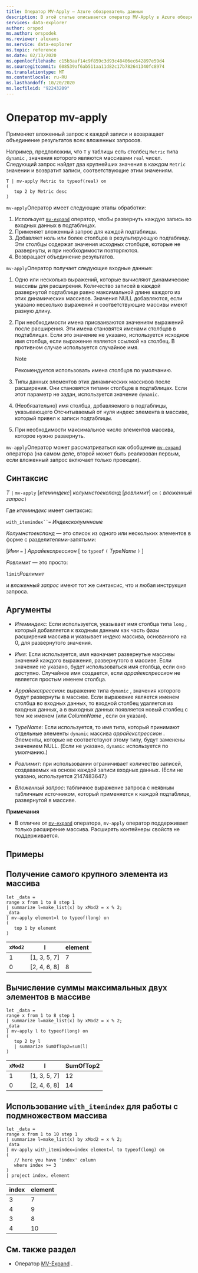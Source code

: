 ```yaml
---
title: Оператор MV-Apply — Azure обозреватель данных
description: В этой статье описывается оператор MV-Apply в Azure обозреватель данных.
services: data-explorer
author: orspod
ms.author: orspodek
ms.reviewer: alexans
ms.service: data-explorer
ms.topic: reference
ms.date: 02/13/2020
ms.openlocfilehash: c15b3aaf14c9f859c3d93c48406ec642897e59d4
ms.sourcegitcommit: 608539af6ab511aa11d82c17b782641340fc8974
ms.translationtype: MT
ms.contentlocale: ru-RU
ms.lasthandoff: 10/20/2020
ms.locfileid: "92243209"
---
```

# <a name="mv-apply-operator"></a>Оператор mv-apply

Применяет вложенный запрос к каждой записи и возвращает объединение результатов всех вложенных запросов.

Например, предположим, что `T` у таблицы есть столбец `Metric` типа `dynamic` , значения которого являются массивами `real` чисел. Следующий запрос найдет два крупнейших значения в каждом `Metric` значении и возвратит записи, соответствующие этим значениям.

```kusto
T | mv-apply Metric to typeof(real) on 
(
   top 2 by Metric desc
)
```

`mv-apply`Оператор имеет следующие этапы обработки:

1. Использует [`mv-expand`](./mvexpandoperator.md) оператор, чтобы развернуть каждую запись во входных данных в подтаблицах.
1. Применяет вложенный запрос для каждой подтаблицы.
1. Добавляет ноль или более столбцов в результирующую подтаблицу. Эти столбцы содержат значения исходных столбцов, которые не развернуты, и при необходимости повторяются.
1. Возвращает объединение результатов.

`mv-apply`Оператор получает следующие входные данные:

1. Одно или несколько выражений, которые вычисляют динамические массивы для расширения.
   Количество записей в каждой развернутой подтаблице равно максимальной длине каждого из этих динамических массивов. Значения NULL добавляются, если указано несколько выражений и соответствующие массивы имеют разную длину.

1. При необходимости имена присваиваются значениям выражений после расширения.
   Эти имена становятся именами столбцов в подтаблицах.
   Если это значение не указано, используется исходное имя столбца, если выражение является ссылкой на столбец. В противном случае используется случайное имя. 

   > [!NOTE]
   > Рекомендуется использовать имена столбцов по умолчанию.

1. Типы данных элементов этих динамических массивов после расширения.
   Они становятся типами столбцов в подтаблицах.
   Если этот параметр не задан, используется значение `dynamic`.

1. (Необязательно) имя столбца, добавляемого в подтаблицы, указывающего Отсчитываемый от нуля индекс элемента в массиве, который привел к записи подтаблицы.

1. При необходимости максимальное число элементов массива, которое нужно развернуть.

`mv-apply`Оператор может рассматриваться как обобщение [`mv-expand`](./mvexpandoperator.md) оператора (на самом деле, второй может быть реализован первым, если вложенный запрос включает только проекции).

## <a name="syntax"></a>Синтаксис

*T* `|` `mv-apply` [*итеминдекс*] *колумнстоекспанд* [*ровлимит*] `on` `(` *вложенный запрос*`)`

Где *итеминдекс* имеет синтаксис:

`with_itemindex``=` *Индексколумннаме*

*Колумнстоекспанд* — это список из одного или нескольких элементов в форме с разделителями-запятыми:

[*Имя* `=` ] *Аррайекспрессион* [ `to` `typeof` `(` *TypeName* `)` ]

*Ровлимит* — это просто:

`limit`*Ровлимит*

и *вложенный запрос* имеют тот же синтаксис, что и любая инструкция запроса.

## <a name="arguments"></a>Аргументы

* *Итеминдекс*: Если используется, указывает имя столбца типа `long` , который добавляется к входным данным как часть фазы расширения массива и указывает индекс массива, основанного на 0, для развернутого значения.

* *Имя*: Если используется, имя назначает развернутые массивы значений каждого выражения, развернутого в массиве.
  Если значение не указано, будет использоваться имя столбца, если оно доступно.
  Случайное имя создается, если *аррайекспрессион* не является простым именем столбца.

* *Аррайекспрессион*: выражение типа `dynamic` , значения которого будут развернуты в массиве.
  Если выражение является именем столбца во входных данных, то входной столбец удаляется из входных данных, а в выходных данных появляется новый столбец с тем же именем (или *ColumnName* , если он указан).

* *TypeName*: Если используется, то имя типа, который принимают отдельные элементы `dynamic` массива *аррайекспрессион* . Элементы, которые не соответствуют этому типу, будут заменены значением NULL.
  (Если не указано, `dynamic` используется по умолчанию.)

* *Ровлимит*: при использовании ограничивает количество записей, создаваемых на основе каждой записи входных данных.
  (Если не указано, используется 2147483647.)

* *Вложенный запрос*: табличное выражение запроса с неявным табличным источником, который применяется к каждой подтаблице, развернутой в массиве.

**Примечания**

* В отличие от [`mv-expand`](./mvexpandoperator.md) оператора, `mv-apply` оператор поддерживает только расширение массива. Расширять контейнеры свойств не поддерживается.

## <a name="examples"></a>Примеры

## <a name="getting-the-largest-element-from-the-array"></a>Получение самого крупного элемента из массива

<!-- csl: https://help.kusto.windows.net/Samples -->
```kusto
let _data =
range x from 1 to 8 step 1
| summarize l=make_list(x) by xMod2 = x % 2;
_data
| mv-apply element=l to typeof(long) on 
(
   top 1 by element
)
```

|`xMod2`|l           |element|
|-----|------------|-------|
|1    |[1, 3, 5, 7]|7      |
|0    |[2, 4, 6, 8]|8      |

## <a name="calculating-the-sum-of-the-largest-two-elements-in-an-array"></a>Вычисление суммы максимальных двух элементов в массиве

<!-- csl: https://help.kusto.windows.net/Samples -->
```kusto
let _data =
range x from 1 to 8 step 1
| summarize l=make_list(x) by xMod2 = x % 2;
_data
| mv-apply l to typeof(long) on
(
   top 2 by l
   | summarize SumOfTop2=sum(l)
)
```

|`xMod2`|l        |SumOfTop2|
|-----|---------|---------|
|1    |[1, 3, 5, 7]|12       |
|0    |[2, 4, 6, 8]|14       |

## <a name="using-with_itemindex-for-working-with-a-subset-of-the-array"></a>Использование `with_itemindex` для работы с подмножеством массива

<!-- csl: https://help.kusto.windows.net/Samples -->
```kusto
let _data =
range x from 1 to 10 step 1
| summarize l=make_list(x) by xMod2 = x % 2;
_data
| mv-apply with_itemindex=index element=l to typeof(long) on 
(
   // here you have 'index' column
   where index >= 3
)
| project index, element
```

|index|element|
|---|---|
|3|7|
|4|9|
|3|8|
|4|10|

## <a name="see-also"></a>См. также раздел

* Оператор [MV-Expand](./mvexpandoperator.md) .
